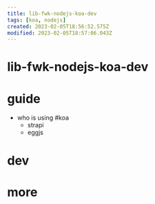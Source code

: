 ```yaml
---
title: lib-fwk-nodejs-koa-dev
tags: [koa, nodejs]
created: 2023-02-05T18:56:52.575Z
modified: 2023-02-05T18:57:06.043Z
---
```


# lib-fwk-nodejs-koa-dev

# guide

- who is using #koa
  - strapi
  - eggjs
# dev

# more

